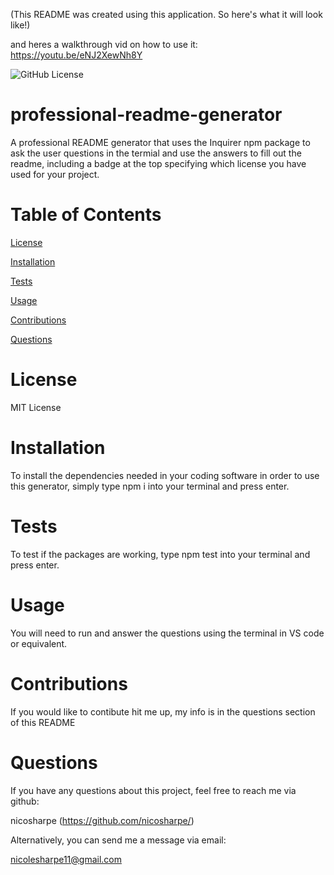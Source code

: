 (This README was created using this application. So here's what it will look like!)

and heres a walkthrough vid on how to use it: https://youtu.be/eNJ2XewNh8Y



![GitHub License](https://img.shields.io/github/license/nicosharpe/professional-readme-generator)

  # professional-readme-generator
  
  A professional README generator that uses the Inquirer npm package to ask the user questions in the termial and use the answers to fill out the readme, including a badge at the top specifying which license you have used for your project.

  # Table of Contents
  
  [License](https://github.com/nicosharpe/professional-readme-generator?tab=readme-ov-file#license)

  [Installation](https://github.com/nicosharpe/professional-readme-generator?tab=readme-ov-file#installation)

  [Tests](https://github.com/nicosharpe/professional-readme-generator?tab=readme-ov-file#tests)

  [Usage](https://github.com/nicosharpe/professional-readme-generator?tab=readme-ov-file#usage)

  [Contributions](https://github.com/nicosharpe/professional-readme-generator?tab=readme-ov-file#contributions)

  [Questions](https://github.com/nicosharpe/professional-readme-generator?tab=readme-ov-file#questions)


  # License

  MIT License


  # Installation

  To install the dependencies needed in your coding software in order to use this generator, simply type npm i into your terminal and press enter.


  # Tests

  To test if the packages are working, type npm test into your terminal and press enter.


  # Usage

  You will need to run and answer the questions using the terminal in VS code or equivalent.


  # Contributions

  If you would like to contibute hit me up, my info is in the questions section of this README


  # Questions

  If you have any questions about this project, feel free to reach me via github:
  
  nicosharpe (https://github.com/nicosharpe/)

  Alternatively, you can send me a message via email:

  nicolesharpe11@gmail.com
  
  
